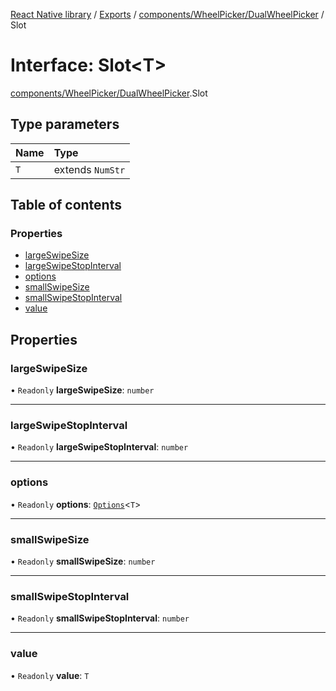 [React Native library](../index.md) / [Exports](../modules.md) / [components/WheelPicker/DualWheelPicker](../modules/components_WheelPicker_DualWheelPicker.md) / Slot

# Interface: Slot\<T\>

[components/WheelPicker/DualWheelPicker](../modules/components_WheelPicker_DualWheelPicker.md).Slot

## Type parameters

| Name | Type |
| :------ | :------ |
| `T` | extends `NumStr` |

## Table of contents

### Properties

- [largeSwipeSize](components_WheelPicker_DualWheelPicker.Slot.md#largeswipesize)
- [largeSwipeStopInterval](components_WheelPicker_DualWheelPicker.Slot.md#largeswipestopinterval)
- [options](components_WheelPicker_DualWheelPicker.Slot.md#options)
- [smallSwipeSize](components_WheelPicker_DualWheelPicker.Slot.md#smallswipesize)
- [smallSwipeStopInterval](components_WheelPicker_DualWheelPicker.Slot.md#smallswipestopinterval)
- [value](components_WheelPicker_DualWheelPicker.Slot.md#value)

## Properties

### largeSwipeSize

• `Readonly` **largeSwipeSize**: `number`

___

### largeSwipeStopInterval

• `Readonly` **largeSwipeStopInterval**: `number`

___

### options

• `Readonly` **options**: [`Options`](../modules/components_WheelPicker_BaseWheelPicker.md#options)\<`T`\>

___

### smallSwipeSize

• `Readonly` **smallSwipeSize**: `number`

___

### smallSwipeStopInterval

• `Readonly` **smallSwipeStopInterval**: `number`

___

### value

• `Readonly` **value**: `T`
